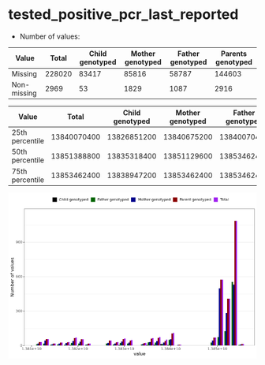 # tested_positive_pcr_last_reported
- Number of values:

| Value | Total | Child genotyped | Mother genotyped | Father genotyped | Parents genotyped |
| ----- | ----- | --------------- | ---------------- | ---------------- |---------------- |
| Missing | 228020 | 83417 | 85816 | 58787 | 144603 |
| Non-missing | 2969 | 53 | 1829 | 1087 | 2916 |

| Value | Total | Child genotyped | Mother genotyped | Father genotyped | Parents genotyped |
| ----- | ----- | --------------- | ---------------- | ---------------- |---------------- |
| 25th percentile | 13840070400 | 13826851200 | 13840675200 | 13840070400 | 13840221600 |
| 50th percentile | 13851388800 | 13835318400 | 13851129600 | 13853462400 | 13851475200 |
| 75th percentile | 13853462400 | 13838947200 | 13853462400 | 13853462400 | 13853462400 |



![](tested_positive_pcr_last_reported_n.png)



